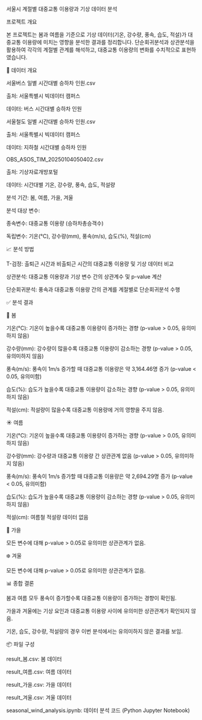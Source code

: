 서울시 계절별 대중교통 이용량과 기상 데이터 분석

프로젝트 개요

본 프로젝트는 봄과 여름을 기준으로 기상 데이터(기온, 강수량, 풍속, 습도, 적설)가 대중교통 이용량에 미치는 영향을 분석한 결과를 정리합니다. 단순회귀분석과 상관분석을 활용하여 각각의 계절별 관계를 해석하고, 대중교통 이용량의 변화를 수치적으로 표현하였습니다.

🔎 데이터 개요

서울버스 일별 시간대별 승하차 인원.csv

출처: 서울특별시 빅데이터 캠퍼스

데이터: 버스 시간대별 승하차 인원

서울철도 일별 시간대별 승하차 인원.csv

출처: 서울특별시 빅데이터 캠퍼스

데이터: 지하철 시간대별 승하차 인원

OBS_ASOS_TIM_20250104050402.csv

출처: 기상자료개방포털

데이터: 시간대별 기온, 강수량, 풍속, 습도, 적설량

분석 기간: 봄, 여름, 가을, 겨울

분석 대상 변수:

종속변수: 대중교통 이용량 (승하차총승객수)

독립변수: 기온(°C), 강수량(mm), 풍속(m/s), 습도(%), 적설(cm)

📈 분석 방법

T-검정: 출퇴근 시간과 비출퇴근 시간의 대중교통 이용량 및 기상 데이터 비교

상관분석: 대중교통 이용량과 기상 변수 간의 상관계수 및 p-value 계산

단순회귀분석: 풍속과 대중교통 이용량 간의 관계를 계절별로 단순회귀분석 수행

✅ 분석 결과

🌸 봄

기온(°C): 기온이 높을수록 대중교통 이용량이 증가하는 경향 (p-value > 0.05, 유의미하지 않음)

강수량(mm): 강수량이 많을수록 대중교통 이용량이 감소하는 경향 (p-value > 0.05, 유의미하지 않음)

풍속(m/s): 풍속이 1m/s 증가할 때 대중교통 이용량은 약 3,164.46명 증가 (p-value < 0.05, 유의미함)

습도(%): 습도가 높을수록 대중교통 이용량이 감소하는 경향 (p-value > 0.05, 유의미하지 않음)

적설(cm): 적설량이 많을수록 대중교통 이용량에 거의 영향을 주지 않음.

☀️ 여름

기온(°C): 기온이 높을수록 대중교통 이용량이 증가하는 경향 (p-value > 0.05, 유의미하지 않음)

강수량(mm): 강수량과 대중교통 이용량 간 상관관계 없음 (p-value > 0.05, 유의미하지 않음)

풍속(m/s): 풍속이 1m/s 증가할 때 대중교통 이용량은 약 2,694.29명 증가 (p-value < 0.05, 유의미함)

습도(%): 습도가 높을수록 대중교통 이용량이 감소하는 경향 (p-value > 0.05, 유의미하지 않음)

적설(cm): 여름철 적설량 데이터 없음

🍂 가을

모든 변수에 대해 p-value > 0.05로 유의미한 상관관계가 없음.

❄️ 겨울

모든 변수에 대해 p-value > 0.05로 유의미한 상관관계가 없음.

📊 종합 결론

봄과 여름 모두 풍속이 증가할수록 대중교통 이용량이 증가하는 경향이 확인됨.

가을과 겨울에는 기상 요인과 대중교통 이용량 사이에 유의미한 상관관계가 확인되지 않음.

기온, 습도, 강수량, 적설량의 경우 이번 분석에서는 유의미하지 않은 결과를 보임.

📦 파일 구성

result_봄.csv: 봄 데이터

result_여름.csv: 여름 데이터

result_가을.csv: 가을 데이터

result_겨울.csv: 겨울 데이터

seasonal_wind_analysis.ipynb: 데이터 분석 코드 (Python Jupyter Notebook)
